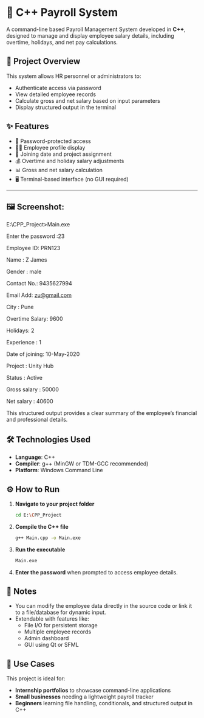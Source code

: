 # 💼 C++ Payroll System

A command-line based Payroll Management System developed in **C++**, designed to manage and display employee salary details, including overtime, holidays, and net pay calculations.


## 🧾 Project Overview

This system allows HR personnel or administrators to:

- Authenticate access via password
- View detailed employee records
- Calculate gross and net salary based on input parameters
- Display structured output in the terminal



## ✨ Features

- 🔐 Password-protected access
- 🧑‍💼 Employee profile display
- 📅 Joining date and project assignment
- 💰 Overtime and holiday salary adjustments
- 📊 Gross and net salary calculation
- 🖥️ Terminal-based interface (no GUI required)

---

## 🖼️ Screenshot:

E:\CPP_Project>Main.exe

Enter the password :23

Employee ID: PRN123

Name : Z James

Gender : male

Contact No.: 9435627994

Email Add: zu@gmail.com

City : Pune

Overtime Salary: 9600

Holidays: 2

Experience : 1

Date of joining: 10-May-2020

Project : Unity Hub

Status : Active

Gross salary : 50000

Net salary : 40600


This structured output provides a clear summary of the employee’s financial and professional details.



## 🛠️ Technologies Used

- **Language**: C++  
- **Compiler**: g++ (MinGW or TDM-GCC recommended)  
- **Platform**: Windows Command Line  



## ⚙️ How to Run

1. **Navigate to your project folder**  
   ```bash
   cd E:\CPP_Project
   ```

2. **Compile the C++ file**  
   ```bash
   g++ Main.cpp -o Main.exe
   ```

3. **Run the executable**  
   ```bash
   Main.exe
   ```

4. **Enter the password** when prompted to access employee details.


## 📌 Notes

- You can modify the employee data directly in the source code or link it to a file/database for dynamic input.
- Extendable with features like:
  - File I/O for persistent storage
  - Multiple employee records
  - Admin dashboard
  - GUI using Qt or SFML


## 🧠 Use Cases

This project is ideal for:
- **Internship portfolios** to showcase command-line applications  
- **Small businesses** needing a lightweight payroll tracker  
- **Beginners** learning file handling, conditionals, and structured output in C++
